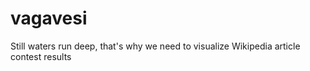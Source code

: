 # vagavesi
Still waters run deep, that's why we need to visualize Wikipedia article contest results
